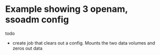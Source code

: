 # Example showing 3 openam, ssoadm config



todo

- create job that clears out a config. Mounts the two data volumes and zeros out data


